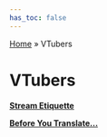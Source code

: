 ```yaml
---
has_toc: false
---
```


[Home](../index.md) » VTubers

# VTubers

**[Stream Etiquette](etiquette.md)**

**[Before You Translate...](translating.md)**